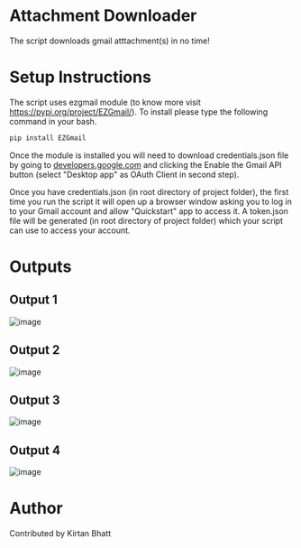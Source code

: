# Attachment Downloader

The script downloads gmail atttachment(s) in no time!

# Setup Instructions

The script uses ezgmail module (to know more visit https://pypi.org/project/EZGmail/). To install please type the following command in your bash.

```bash
pip install EZGmail
```

Once the module is installed you will need to download credentials.json file by going to [developers.google.com](https://developers.google.com/gmail/api/quickstart/python) and clicking the Enable the Gmail API button (select "Desktop app" as OAuth Client in second step).

Once you have credentials.json (in root directory of project folder), the first time you run the script it will open up a browser window asking you to log in to your Gmail account and allow "Quickstart" app to access it. A token.json file will be generated (in root directory of project folder) which your script can use to access your account.

# Outputs

## Output 1

![image](https://user-images.githubusercontent.com/75886245/111307477-82e5d100-867f-11eb-8461-58abd04fa56a.png)

## Output 2

![image](https://user-images.githubusercontent.com/75886245/111307625-ba547d80-867f-11eb-8f3b-77ded9e72416.png)

## Output 3

![image](https://user-images.githubusercontent.com/75886245/111307771-e66ffe80-867f-11eb-8bbe-457675fcb963.png)

## Output 4

![image](https://user-images.githubusercontent.com/75886245/111307864-0273a000-8680-11eb-8400-3009dff8d7db.png)

# Author

Contributed by Kirtan Bhatt
